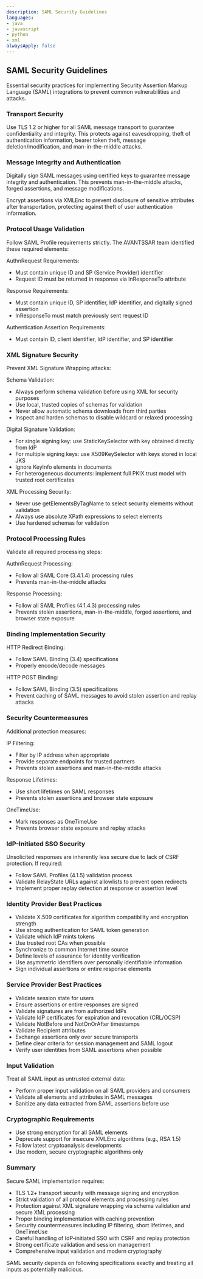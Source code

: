 ```yaml
---
description: SAML Security Guidelines
languages:
- java
- javascript
- python
- xml
alwaysApply: false
---
```


## SAML Security Guidelines

Essential security practices for implementing Security Assertion Markup Language (SAML) integrations to prevent common vulnerabilities and attacks.

### Transport Security

Use TLS 1.2 or higher for all SAML message transport to guarantee confidentiality and integrity. This protects against eavesdropping, theft of authentication information, bearer token theft, message deletion/modification, and man-in-the-middle attacks.

### Message Integrity and Authentication

Digitally sign SAML messages using certified keys to guarantee message integrity and authentication. This prevents man-in-the-middle attacks, forged assertions, and message modifications.

Encrypt assertions via XMLEnc to prevent disclosure of sensitive attributes after transportation, protecting against theft of user authentication information.

### Protocol Usage Validation

Follow SAML Profile requirements strictly. The AVANTSSAR team identified these required elements:

AuthnRequest Requirements:
- Must contain unique ID and SP (Service Provider) identifier
- Request ID must be returned in response via InResponseTo attribute

Response Requirements:
- Must contain unique ID, SP identifier, IdP identifier, and digitally signed assertion
- InResponseTo must match previously sent request ID

Authentication Assertion Requirements:
- Must contain ID, client identifier, IdP identifier, and SP identifier

### XML Signature Security

Prevent XML Signature Wrapping attacks:

Schema Validation:
- Always perform schema validation before using XML for security purposes
- Use local, trusted copies of schemas for validation
- Never allow automatic schema downloads from third parties
- Inspect and harden schemas to disable wildcard or relaxed processing

Digital Signature Validation:
- For single signing key: use StaticKeySelector with key obtained directly from IdP
- For multiple signing keys: use X509KeySelector with keys stored in local JKS
- Ignore KeyInfo elements in documents
- For heterogeneous documents: implement full PKIX trust model with trusted root certificates

XML Processing Security:
- Never use getElementsByTagName to select security elements without validation
- Always use absolute XPath expressions to select elements
- Use hardened schemas for validation

### Protocol Processing Rules

Validate all required processing steps:

AuthnRequest Processing:
- Follow all SAML Core (3.4.1.4) processing rules
- Prevents man-in-the-middle attacks

Response Processing:
- Follow all SAML Profiles (4.1.4.3) processing rules
- Prevents stolen assertions, man-in-the-middle, forged assertions, and browser state exposure

### Binding Implementation Security

HTTP Redirect Binding:
- Follow SAML Binding (3.4) specifications
- Properly encode/decode messages

HTTP POST Binding:
- Follow SAML Binding (3.5) specifications
- Prevent caching of SAML messages to avoid stolen assertion and replay attacks

### Security Countermeasures

Additional protection measures:

IP Filtering:
- Filter by IP address when appropriate
- Provide separate endpoints for trusted partners
- Prevents stolen assertions and man-in-the-middle attacks

Response Lifetimes:
- Use short lifetimes on SAML responses
- Prevents stolen assertions and browser state exposure

OneTimeUse:
- Mark responses as OneTimeUse
- Prevents browser state exposure and replay attacks

### IdP-Initiated SSO Security

Unsolicited responses are inherently less secure due to lack of CSRF protection. If required:

- Follow SAML Profiles (4.1.5) validation process
- Validate RelayState URLs against allowlists to prevent open redirects
- Implement proper replay detection at response or assertion level

### Identity Provider Best Practices

- Validate X.509 certificates for algorithm compatibility and encryption strength
- Use strong authentication for SAML token generation
- Validate which IdP mints tokens
- Use trusted root CAs when possible
- Synchronize to common Internet time source
- Define levels of assurance for identity verification
- Use asymmetric identifiers over personally identifiable information
- Sign individual assertions or entire response elements

### Service Provider Best Practices

- Validate session state for users
- Ensure assertions or entire responses are signed
- Validate signatures are from authorized IdPs
- Validate IdP certificates for expiration and revocation (CRL/OCSP)
- Validate NotBefore and NotOnOrAfter timestamps
- Validate Recipient attributes
- Exchange assertions only over secure transports
- Define clear criteria for session management and SAML logout
- Verify user identities from SAML assertions when possible

### Input Validation

Treat all SAML input as untrusted external data:
- Perform proper input validation on all SAML providers and consumers
- Validate all elements and attributes in SAML messages
- Sanitize any data extracted from SAML assertions before use

### Cryptographic Requirements

- Use strong encryption for all SAML elements
- Deprecate support for insecure XMLEnc algorithms (e.g., RSA 1.5)
- Follow latest cryptoanalysis developments
- Use modern, secure cryptographic algorithms only

### Summary

Secure SAML implementation requires:
- TLS 1.2+ transport security with message signing and encryption
- Strict validation of all protocol elements and processing rules
- Protection against XML signature wrapping via schema validation and secure XML processing
- Proper binding implementation with caching prevention
- Security countermeasures including IP filtering, short lifetimes, and OneTimeUse
- Careful handling of IdP-initiated SSO with CSRF and replay protection
- Strong certificate validation and session management
- Comprehensive input validation and modern cryptography

SAML security depends on following specifications exactly and treating all inputs as potentially malicious.